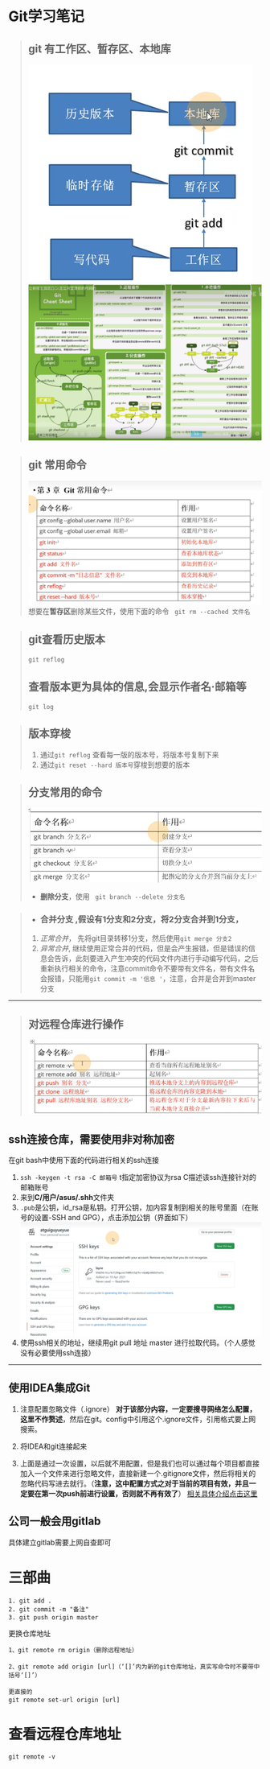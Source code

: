 # Git学习笔记  

> ## git 有工作区、暂存区、本地库
> ![](img/mk-2023-07-28-16-22-59.png)
> ![](img/mk-2023-07-28-16-41-00.png)

> ## git 常用命令
>![](img/mk-2023-07-28-21-51-17.png)
> 想要在**暂存区**删除某些文件，使用下面的命令
> ``` git rm --cached 文件名```

 > ## git查看历史版本
 > ```git reflog```
 > ## 查看版本更为具体的信息,会显示作者名·邮箱等
 > ```git log```

 > ## 版本穿梭
 > 1. 通过```git reflog``` 查看每一版的版本号，将版本号复制下来
 > 2. 通过```git reset --hard 版本号```穿梭到想要的版本


> ## 分支常用的命令
> ![](img/mk-2023-07-30-17-26-05.png)
> * **删除分支**，使用   ` git branch --delete 分支名` 

> * ### **合并分支** ,假设有1分支和2分支，将2分支合并到1分支，
> 1. *正常合并*， 先将git目录转移1分支，然后使用`git merge 分支2`
> 2. *异常合并*, 继续使用正常合并的代码，但是会产生报错，但是错误的信息会告诉，此刻要进入产生冲突的代码文件内进行手动编写代码，之后重新执行相关的命令，注意commit命令不要带有文件名，带有文件名会报错，只能用`git commit -m '信息 '`，注意，合并是合并到master分支 

-----
> ## 对远程仓库进行操作
> ![](img/mk-2023-07-30-18-15-05.png)

## ssh连接仓库，需要使用非对称加密
在git bash中使用下面的代码进行相关的ssh连接
1. `ssh -keygen -t rsa -C 邮箱号`
t指定加密协议为rsa
C描述该ssh连接针对的邮箱账号
2. 来到**C/用户/asus/.shh**文件夹
3. `.pub`是公钥，id_rsa是私钥。打开公钥，加内容复制到相关的账号里面（在账号的设置-SSH and GPG），点击添加公钥（界面如下）
![](img/mk-2023-07-30-18-47-09.png)
4. 使用ssh相关的地址，继续用git pull 地址 master 进行拉取代码。（个人感觉没有必要使用ssh连接）
----
## 使用IDEA集成Git
1. 注意配置忽略文件（.ignore） **对于该部分内容，一定要搜寻网络怎么配置，这里不作赘述**，然后在git。config中引用这个.ignore文件，引用格式要上网搜索。
2. 将IDEA和git连接起来

3. 上面是通过一次设置，以后就不用配置，但是我们也可以通过每个项目都直接加入一个文件来进行忽略文件，直接新建一个.gitignore文件，然后将相关的忽略代码写进去就行。（**注意，这中配置方式之对于当前的项目有效，并且一定要在第一次push前进行设置，否则就不再有效了**）
[相关具体介绍点击这里](https://cloud.tencent.com/developer/article/1831680)

## 公司一般会用gitlab
具体建立gitlab需要上网自查即可





# 三部曲

```
1. git add .
2. git commit -m "备注"
3. git push origin master
```

更换仓库地址

```
1、git remote rm origin（删除远程地址）

2、git remote add origin [url]（‘[]’内为新的git仓库地址，真实写命令时不要带中括号‘[]’）

更直接的
git remote set-url origin [url]
```

# 查看远程仓库地址

```
git remote -v
```

